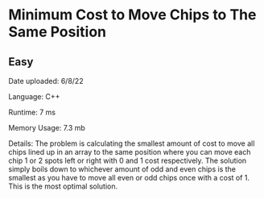 
# Minimum Cost to Move Chips to The Same Position

## Easy

Date uploaded: 6/8/22

Language: C++

Runtime: 7 ms

Memory Usage: 7.3 mb

Details: The problem is calculating the smallest amount of cost to move all chips lined up in an array to the same position where you can move each chip 1 or 2 spots left or right with 0 and 1 cost respectively. The solution simply boils down to whichever amount of odd and even chips is the smallest as you have to move all even or odd chips once with a cost of 1. This is the most optimal solution.
